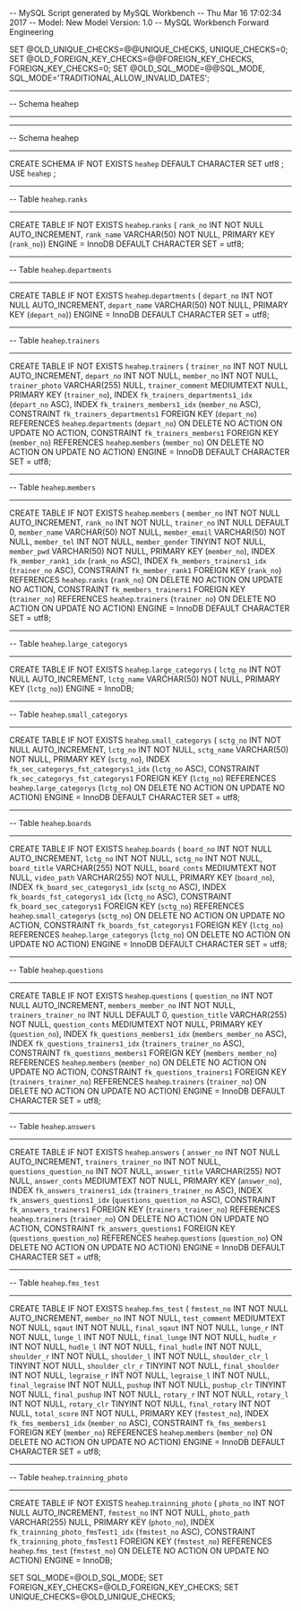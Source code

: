 -- MySQL Script generated by MySQL Workbench
-- Thu Mar 16 17:02:34 2017
-- Model: New Model    Version: 1.0
-- MySQL Workbench Forward Engineering

SET @OLD_UNIQUE_CHECKS=@@UNIQUE_CHECKS, UNIQUE_CHECKS=0;
SET @OLD_FOREIGN_KEY_CHECKS=@@FOREIGN_KEY_CHECKS, FOREIGN_KEY_CHECKS=0;
SET @OLD_SQL_MODE=@@SQL_MODE, SQL_MODE='TRADITIONAL,ALLOW_INVALID_DATES';

-- -----------------------------------------------------
-- Schema heahep
-- -----------------------------------------------------

-- -----------------------------------------------------
-- Schema heahep
-- -----------------------------------------------------
CREATE SCHEMA IF NOT EXISTS `heahep` DEFAULT CHARACTER SET utf8 ;
USE `heahep` ;

-- -----------------------------------------------------
-- Table `heahep`.`ranks`
-- -----------------------------------------------------
CREATE TABLE IF NOT EXISTS `heahep`.`ranks` (
  `rank_no` INT NOT NULL AUTO_INCREMENT,
  `rank_name` VARCHAR(50) NOT NULL,
  PRIMARY KEY (`rank_no`))
ENGINE = InnoDB
DEFAULT CHARACTER SET = utf8;


-- -----------------------------------------------------
-- Table `heahep`.`departments`
-- -----------------------------------------------------
CREATE TABLE IF NOT EXISTS `heahep`.`departments` (
  `depart_no` INT NOT NULL AUTO_INCREMENT,
  `depart_name` VARCHAR(50) NOT NULL,
  PRIMARY KEY (`depart_no`))
ENGINE = InnoDB
DEFAULT CHARACTER SET = utf8;


-- -----------------------------------------------------
-- Table `heahep`.`trainers`
-- -----------------------------------------------------
CREATE TABLE IF NOT EXISTS `heahep`.`trainers` (
  `trainer_no` INT NOT NULL AUTO_INCREMENT,
  `depart_no` INT NOT NULL,
  `member_no` INT NOT NULL,
  `trainer_photo` VARCHAR(255) NULL,
  `trainer_comment` MEDIUMTEXT NULL,
  PRIMARY KEY (`trainer_no`),
  INDEX `fk_trainers_departments1_idx` (`depart_no` ASC),
  INDEX `fk_trainers_members1_idx` (`member_no` ASC),
  CONSTRAINT `fk_trainers_departments1`
    FOREIGN KEY (`depart_no`)
    REFERENCES `heahep`.`departments` (`depart_no`)
    ON DELETE NO ACTION
    ON UPDATE NO ACTION,
  CONSTRAINT `fk_trainers_members1`
    FOREIGN KEY (`member_no`)
    REFERENCES `heahep`.`members` (`member_no`)
    ON DELETE NO ACTION
    ON UPDATE NO ACTION)
ENGINE = InnoDB
DEFAULT CHARACTER SET = utf8;


-- -----------------------------------------------------
-- Table `heahep`.`members`
-- -----------------------------------------------------
CREATE TABLE IF NOT EXISTS `heahep`.`members` (
  `member_no` INT NOT NULL AUTO_INCREMENT,
  `rank_no` INT NOT NULL,
  `trainer_no` INT NULL DEFAULT 0,
  `member_name` VARCHAR(50) NOT NULL,
  `member_email` VARCHAR(50) NOT NULL,
  `member_tel` INT NOT NULL,
  `member_gender` TINYINT NOT NULL,
  `member_pwd` VARCHAR(50) NOT NULL,
  PRIMARY KEY (`member_no`),
  INDEX `fk_member_rank1_idx` (`rank_no` ASC),
  INDEX `fk_members_trainers1_idx` (`trainer_no` ASC),
  CONSTRAINT `fk_member_rank1`
    FOREIGN KEY (`rank_no`)
    REFERENCES `heahep`.`ranks` (`rank_no`)
    ON DELETE NO ACTION
    ON UPDATE NO ACTION,
  CONSTRAINT `fk_members_trainers1`
    FOREIGN KEY (`trainer_no`)
    REFERENCES `heahep`.`trainers` (`trainer_no`)
    ON DELETE NO ACTION
    ON UPDATE NO ACTION)
ENGINE = InnoDB
DEFAULT CHARACTER SET = utf8;


-- -----------------------------------------------------
-- Table `heahep`.`large_categorys`
-- -----------------------------------------------------
CREATE TABLE IF NOT EXISTS `heahep`.`large_categorys` (
  `lctg_no` INT NOT NULL AUTO_INCREMENT,
  `lctg_name` VARCHAR(50) NOT NULL,
  PRIMARY KEY (`lctg_no`))
ENGINE = InnoDB;


-- -----------------------------------------------------
-- Table `heahep`.`small_categorys`
-- -----------------------------------------------------
CREATE TABLE IF NOT EXISTS `heahep`.`small_categorys` (
  `sctg_no` INT NOT NULL AUTO_INCREMENT,
  `lctg_no` INT NOT NULL,
  `sctg_name` VARCHAR(50) NOT NULL,
  PRIMARY KEY (`sctg_no`),
  INDEX `fk_sec_categorys_fst_categorys1_idx` (`lctg_no` ASC),
  CONSTRAINT `fk_sec_categorys_fst_categorys1`
    FOREIGN KEY (`lctg_no`)
    REFERENCES `heahep`.`large_categorys` (`lctg_no`)
    ON DELETE NO ACTION
    ON UPDATE NO ACTION)
ENGINE = InnoDB
DEFAULT CHARACTER SET = utf8;


-- -----------------------------------------------------
-- Table `heahep`.`boards`
-- -----------------------------------------------------
CREATE TABLE IF NOT EXISTS `heahep`.`boards` (
  `board_no` INT NOT NULL AUTO_INCREMENT,
  `lctg_no` INT NOT NULL,
  `sctg_no` INT NOT NULL,
  `board_title` VARCHAR(255) NOT NULL,
  `board_conts` MEDIUMTEXT NOT NULL,
  `video_path` VARCHAR(255) NOT NULL,
  PRIMARY KEY (`board_no`),
  INDEX `fk_board_sec_categorys1_idx` (`sctg_no` ASC),
  INDEX `fk_boards_fst_categorys1_idx` (`lctg_no` ASC),
  CONSTRAINT `fk_board_sec_categorys1`
    FOREIGN KEY (`sctg_no`)
    REFERENCES `heahep`.`small_categorys` (`sctg_no`)
    ON DELETE NO ACTION
    ON UPDATE NO ACTION,
  CONSTRAINT `fk_boards_fst_categorys1`
    FOREIGN KEY (`lctg_no`)
    REFERENCES `heahep`.`large_categorys` (`lctg_no`)
    ON DELETE NO ACTION
    ON UPDATE NO ACTION)
ENGINE = InnoDB
DEFAULT CHARACTER SET = utf8;


-- -----------------------------------------------------
-- Table `heahep`.`questions`
-- -----------------------------------------------------
CREATE TABLE IF NOT EXISTS `heahep`.`questions` (
  `question_no` INT NOT NULL AUTO_INCREMENT,
  `members_member_no` INT NOT NULL,
  `trainers_trainer_no` INT NULL DEFAULT 0,
  `question_title` VARCHAR(255) NOT NULL,
  `question_conts` MEDIUMTEXT NOT NULL,
  PRIMARY KEY (`question_no`),
  INDEX `fk_questions_members1_idx` (`members_member_no` ASC),
  INDEX `fk_questions_trainers1_idx` (`trainers_trainer_no` ASC),
  CONSTRAINT `fk_questions_members1`
    FOREIGN KEY (`members_member_no`)
    REFERENCES `heahep`.`members` (`member_no`)
    ON DELETE NO ACTION
    ON UPDATE NO ACTION,
  CONSTRAINT `fk_questions_trainers1`
    FOREIGN KEY (`trainers_trainer_no`)
    REFERENCES `heahep`.`trainers` (`trainer_no`)
    ON DELETE NO ACTION
    ON UPDATE NO ACTION)
ENGINE = InnoDB
DEFAULT CHARACTER SET = utf8;


-- -----------------------------------------------------
-- Table `heahep`.`answers`
-- -----------------------------------------------------
CREATE TABLE IF NOT EXISTS `heahep`.`answers` (
  `answer_no` INT NOT NULL AUTO_INCREMENT,
  `trainers_trainer_no` INT NOT NULL,
  `questions_question_no` INT NOT NULL,
  `answer_title` VARCHAR(255) NOT NULL,
  `answer_conts` MEDIUMTEXT NOT NULL,
  PRIMARY KEY (`answer_no`),
  INDEX `fk_answers_trainers1_idx` (`trainers_trainer_no` ASC),
  INDEX `fk_answers_questions1_idx` (`questions_question_no` ASC),
  CONSTRAINT `fk_answers_trainers1`
    FOREIGN KEY (`trainers_trainer_no`)
    REFERENCES `heahep`.`trainers` (`trainer_no`)
    ON DELETE NO ACTION
    ON UPDATE NO ACTION,
  CONSTRAINT `fk_answers_questions1`
    FOREIGN KEY (`questions_question_no`)
    REFERENCES `heahep`.`questions` (`question_no`)
    ON DELETE NO ACTION
    ON UPDATE NO ACTION)
ENGINE = InnoDB
DEFAULT CHARACTER SET = utf8;


-- -----------------------------------------------------
-- Table `heahep`.`fms_test`
-- -----------------------------------------------------
CREATE TABLE IF NOT EXISTS `heahep`.`fms_test` (
  `fmstest_no` INT NOT NULL AUTO_INCREMENT,
  `member_no` INT NOT NULL,
  `test_comment` MEDIUMTEXT NOT NULL,
  `sqaut` INT NOT NULL,
  `final_sqaut` INT NOT NULL,
  `lunge_r` INT NOT NULL,
  `lunge_l` INT NOT NULL,
  `final_lunge` INT NOT NULL,
  `hudle_r` INT NOT NULL,
  `hudle_l` INT NOT NULL,
  `final_hudle` INT NOT NULL,
  `shoulder_r` INT NOT NULL,
  `shoulder_l` INT NOT NULL,
  `shoulder_clr_l` TINYINT NOT NULL,
  `shoulder_clr_r` TINYINT NOT NULL,
  `final_shoulder` INT NOT NULL,
  `legraise_r` INT NOT NULL,
  `legraise_l` INT NOT NULL,
  `final_legraise` INT NOT NULL,
  `pushup` INT NOT NULL,
  `pushup_clr` TINYINT NOT NULL,
  `final_pushup` INT NOT NULL,
  `rotary_r` INT NOT NULL,
  `rotary_l` INT NOT NULL,
  `rotary_clr` TINYINT NOT NULL,
  `final_rotary` INT NOT NULL,
  `total_score` INT NOT NULL,
  PRIMARY KEY (`fmstest_no`),
  INDEX `fk_fms_members1_idx` (`member_no` ASC),
  CONSTRAINT `fk_fms_members1`
    FOREIGN KEY (`member_no`)
    REFERENCES `heahep`.`members` (`member_no`)
    ON DELETE NO ACTION
    ON UPDATE NO ACTION)
ENGINE = InnoDB
DEFAULT CHARACTER SET = utf8;


-- -----------------------------------------------------
-- Table `heahep`.`trainning_photo`
-- -----------------------------------------------------
CREATE TABLE IF NOT EXISTS `heahep`.`trainning_photo` (
  `photo_no` INT NOT NULL AUTO_INCREMENT,
  `fmstest_no` INT NOT NULL,
  `photo_path` VARCHAR(255) NULL,
  PRIMARY KEY (`photo_no`),
  INDEX `fk_trainning_photo_fmsTest1_idx` (`fmstest_no` ASC),
  CONSTRAINT `fk_trainning_photo_fmsTest1`
    FOREIGN KEY (`fmstest_no`)
    REFERENCES `heahep`.`fms_test` (`fmstest_no`)
    ON DELETE NO ACTION
    ON UPDATE NO ACTION)
ENGINE = InnoDB;


SET SQL_MODE=@OLD_SQL_MODE;
SET FOREIGN_KEY_CHECKS=@OLD_FOREIGN_KEY_CHECKS;
SET UNIQUE_CHECKS=@OLD_UNIQUE_CHECKS;
